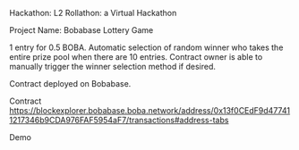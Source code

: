 Hackathon: L2 Rollathon: a Virtual Hackathon

Project Name: Bobabase Lottery Game

1 entry for 0.5 BOBA. Automatic selection of random winner who takes the entire prize pool when there are 10 entries. Contract owner is able to manually trigger the winner selection method if desired.

Contract deployed on Bobabase.

Contract https://blockexplorer.bobabase.boba.network/address/0x13f0CEdF9d477411217346b9CDA976FAF5954aF7/transactions#address-tabs

Demo 